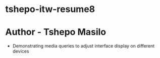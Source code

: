 # tshepo-itw-resume8
# Author - Tshepo Masilo
- Demonstrating media queries to adjust interface display on different devices
